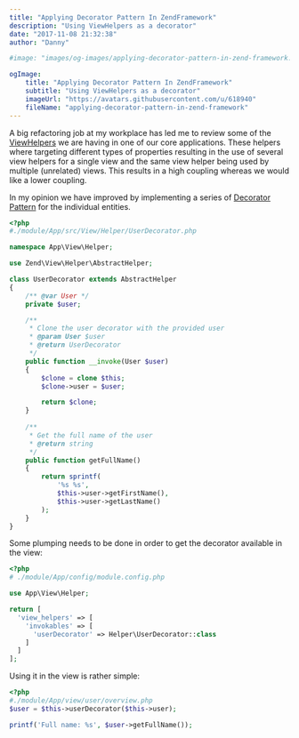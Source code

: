 ```yaml
---
title: "Applying Decorator Pattern In ZendFramework"
description: "Using ViewHelpers as a decorator"
date: "2017-11-08 21:32:38"
author: "Danny"

#image: "images/og-images/applying-decorator-pattern-in-zend-framework.jpg"

ogImage:
    title: "Applying Decorator Pattern In ZendFramework"
    subtitle: "Using ViewHelpers as a decorator"
    imageUrl: "https://avatars.githubusercontent.com/u/618940"
    fileName: "applying-decorator-pattern-in-zend-framework"
---
```

A big refactoring job at my workplace has led me to review some of the [ViewHelpers](https://docs.zendframework.com/zend-view/helpers/intro/) we are having in one of our core applications.
These helpers where targeting different types of properties resulting in the use of several view helpers for a
single view and the same view helper being used by multiple (unrelated) views. This results in a high coupling whereas we would like a lower coupling.

In my opinion we have improved by implementing a series of [Decorator Pattern](http://designpatternsphp.readthedocs.io/en/latest/Structural/Decorator/README.html) for the individual entities.
```php
<?php 
#./module/App/src/View/Helper/UserDecorator.php

namespace App\View\Helper;

use Zend\View\Helper\AbstractHelper;

class UserDecorator extends AbstractHelper
{
    /** @var User */
    private $user;

    /**
     * Clone the user decorator with the provided user
     * @param User $user
     * @return UserDecorator
     */
    public function __invoke(User $user)
    {
        $clone = clone $this;
        $clone->user = $user;

        return $clone;
    }
    
    /**
     * Get the full name of the user
     * @return string
     */
    public function getFullName()
    {
        return sprintf(
            '%s %s',
            $this->user->getFirstName(),
            $this->user->getLastName()
        );
    }
}
```

Some plumping needs to be done in order to get the decorator available in the view:
```php
<?php
# ./module/App/config/module.config.php

use App\View\Helper;

return [
  'view_helpers' => [
    'invokables' => [
      'userDecorator' => Helper\UserDecorator::class
    ]	
  ]
];
```

Using it in the view is rather simple:
```php
<?php
#./module/App/view/user/overview.php
$user = $this->userDecorator($this->user);

printf('Full name: %s', $user->getFullName());
```
